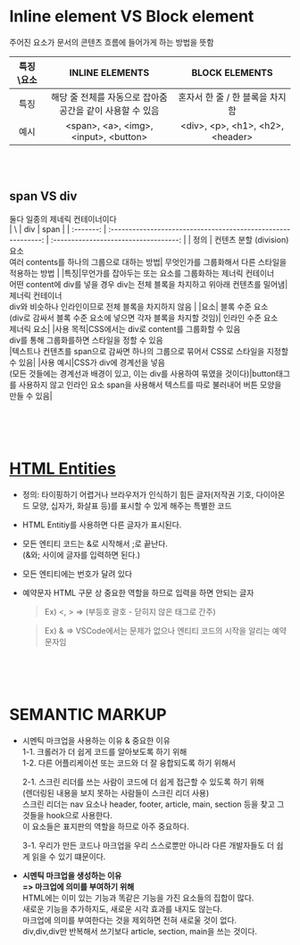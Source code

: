 # Inline element VS Block element

주어진 요소가 문서의 콘텐츠 흐름에 들어가게 하는 방법을 뜻함<br>

| 특징\요소 |                        INLINE ELEMENTS                        |            BLOCK ELEMENTS             |
| :-------: | :-----------------------------------------------------------: | :-----------------------------------: |
|   특징    | 해당 줄 전체를 자동으로 잡아줌<br> 공간을 같이 사용할 수 있음 |    혼자서 한 줄 / 한 블록을 차지함    |
|   예시    |          \<span>, \<a>, \<img>, \<input>, \<button>           | \<div>, \<p>, \<h1>, \<h2>, \<header> |

<br><br>

## span VS div

둘다 일종의 제네릭 컨테이너이다<br>
| \ | div | span |
| :-------: | :-----------------------------------------------------------: | :-----------------------------------: |
| 정의 | 컨텐츠 분할 (division) 요소 <br>여러 contents를 하나의 그룹으로 대하는 방법| 무엇인가를 그룹화해서 다른 스타일을 적용하는 방법 |
|특징|무언가를 잡아두는 또는 요소를 그룹화하는 제너릭 컨테이너<br> 어떤 content에 div를 넣을 경우 div는 전체 블록을 차지하고 위아래 컨텐츠를 밀어냄|제너릭 컨테이너<br> div와 비슷하나 인라인이므로 전체 블록을 차지하지 않음 |
|요소| 블록 수준 요소<br> (div로 감싸서 블록 수준 요소에 넣으면 각자 블록을 차지할 것임)| 인라인 수준 요소<br> 제너릭 요소|
|사용 목적|CSS에서는 div로 content를 그룹화할 수 있음<br> div를 통해 그룹화를하면 스타일을 정할 수 있음<br>|텍스트나 컨텐츠를 span으로 감싸면 하나의 그룹으로 묶어서 CSS로 스타일을 지정할 수 있음|
|사용 예시|CSS가 div에 경계선을 넣음<br> (모든 것들에는 경계선과 배경이 있고, 이는 div를 사용하여 묶였을 것이다)|button태그를 사용하지 않고 인라인 요소 span을 사용해서 텍스트를 따로 불러내어 버튼 모양을 만들 수 있음|

<br><br><br>

# [HTML Entities](https://www.w3schools.com/html/html_entities.asp)

- 정의: 타이핑하기 어렵거나 브라우저가 인식하기 힘든 글자(저작권 기호, 다이아몬드 모양, 십자가, 화살표 등)를 표시할 수 있게 해주는 특별한 코드
- HTML Entitiy를 사용하면 다른 글자가 표시된다.<br>
- 모든 엔티티 코드는 &로 시작해서 ;로 끝난다.<br>
  (&와; 사이에 글자를 입력하면 된다.)<br>
- 모든 엔티티에는 번호가 달려 있다<br>

- 예약문자
  HTML 구문 상 중요한 역할을 하므로 입력을 하면 안되는 글자<br>

  > Ex) <, > => (부등호 괄호 - 닫히지 않은 태그로 간주)<br>

  > Ex) & => VSCode에서는 문제가 없으나 엔티티 코드의 시작을 알리는 예약문자임<br>

<br><br><br>

# SEMANTIC MARKUP

- 시멘틱 마크업을 사용하는 이유 &amp; 중요한 이유<br>
  1-1. 크롤러가 더 쉽게 코드를 알아보도록 하기 위해 <br>
  1-2. 다른 어플리케이션 또는 코드와 더 잘 융합되도록 하기 위해서<br>

  2-1. 스크린 리더를 쓰는 사람이 코드에 더 쉽게 접근할 수 있도록 하기 위해<br>
  (렌더링된 내용을 보지 못하는 사람들이 스크린 리더 사용)<br>
  스크린 리더는 nav 요소나 header, footer, article, main, section 등을 찾고 그것들을 hook으로 사용한다.<br>
  이 요소들은 표지판의 역할을 하므로 아주 중요하다.<br>

  3-1. 우리가 만든 코드나 마크업을 우리 스스로뿐만 아니라 다른 개발자들도 더 쉽게 읽을 수 있기 떄문이다.<br>

- <b>시멘틱 마크업을 생성하는 이유<br>=> 마크업에 의미를 부여하기 위해</b><br>
  HTML에는 이미 있는 기능과 똑같은 기능을 가진 요소들의 집합이 많다. <br>
  새로운 기능을 추가하지도, 새로운 시각 효과를 내지도 않는다.<br>
  마크업에 의미를 부여한다는 것을 제외하면 전혀 새로울 것이 없다.<br>
  div,div,div만 반복해서 쓰기보다 article, section, main을 쓰는 것이다.<br>
